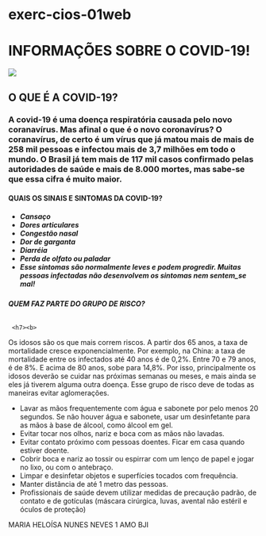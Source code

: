 # exerc-cios-01web
<!DOCTYPE html>
<html lang="pt-br">
<head>
    <title>PÁGINA SOBRE O COVID-19!</title>
</head>
<body>
    <h1>INFORMAÇÕES SOBRE O COVID-19!</h1>
    <img src="file:///storage/emulated/0/Download/images%20(1).jpeg" 
   <p></p>
    <h2>O QUE É A COVID-19?</h2> 
    <h3>
 A covid-19 é uma doença respiratória causada pelo novo coranavírus. Mas afinal o que é o novo coronavírus? O coranavírus, de certo é um vírus que já matou mais de mais de 258 mil pessoas e infectou mais de 3,7 milhões em todo o mundo. O Brasil já tem mais de 117 mil casos confirmado pelas autoridades de saúde e mais de 8.000 mortes, mas sabe-se que essa cifra é muito maior.</h3>
  <p></p>
   <h4>QUAIS OS SINAIS E SINTOMAS DA COVID-19?</h4> <h5>
       <ul> <li>Cansaço</li>
           <li>Dores articulares</li>
           <li>Congestão nasal</li>
           <li>Dor de garganta</li>
           <li>Diarréia</li>
           <li>Perda de olfato ou paladar</li>
           <li>Esse sintomas são normalmente leves e podem progredir. Muitas pessoas infectadas não desenvolvem os sintomas nem sentem_se mal!</li></h5>
        </ul>
        <p></p>
     <h6><b>QUEM FAZ PARTE DO GRUPO DE RISCO?</b></h6>
     
     <h7><b>
 Os idosos são os que mais correm riscos. A partir dos 65 anos, a taxa de mortalidade cresce exponencialmente. Por exemplo, na China: a taxa de mortalidade entre os infectados até 40 anos é de 0,2%. Entre 70 e 79 anos, é de 8%. E acima de 80 anos, sobe para 14,8%. Por isso, principalmente os idosos deverão se cuidar nas próximas semanas ou meses, e mais ainda se eles já tiverem alguma outra doença. Esse grupo de risco deve de todas as maneiras evitar aglomerações.</b></h7>
    <h8>
    <ul>
 <li>Lavar as mãos frequentemente com água e sabonete por pelo menos 20 segundos. Se não houver água e sabonete, usar um desinfetante para as mãos à base de álcool, como álcool em gel.</li>
 <li>Evitar tocar nos olhos, nariz e boca com as mãos não lavadas.</li>
 <li>Evitar contato próximo com pessoas doentes.
Ficar em casa quando estiver doente.</li>
 <li>Cobrir boca e nariz ao tossir ou espirrar com um lenço de papel e jogar no lixo, ou com o antebraço.</li>
 <li>Limpar e desinfetar objetos e superfícies tocados com frequência.</li>
 <liEvitar abraços, beijos e apertos de mãos.</li>
 <li>Manter distância de até 1 metro das pessoas.</li>
<li>Profissionais de saúde devem utilizar medidas de precaução padrão, de contato e de gotículas (máscara cirúrgica, luvas, avental não estéril e óculos de proteção)</li> </ul> </h8>
        <h9>MARIA HELOÍSA NUNES NEVES 1 AMO BJI</h9>
</body>
</html>
